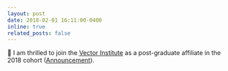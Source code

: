 ```yaml
---
layout: post
date: 2018-02-01 16:11:00-0400
inline: true
related_posts: false
---
```


🎉 I am thrilled to join the [Vector Institute](https://vectorinstitute.ai/) as a post-graduate affiliate in the 2018 cohort ([Announcement](https://s3.ca-central-1.amazonaws.com/vectorinstitute.ai/resources/VectorInstitute-PostgraduateAffiliates.pdf)).
